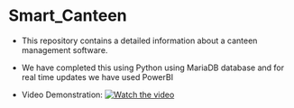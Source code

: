 # Smart_Canteen
- This repository contains a detailed information about a canteen management software.
- We have completed this using Python using MariaDB database and for real time updates we have used PowerBI 

- Video Demonstration:
[![Watch the video](./path-to-thumbnail.png)](Smart_Canteen\Canteen_Management_Demonstration.mp4)
